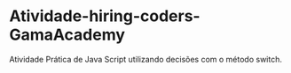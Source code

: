 ﻿# Atividade-hiring-coders-GamaAcademy
 
 Atividade Prática de Java Script utilizando decisões com o método switch.
